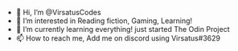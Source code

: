- 👋 Hi, I’m @VirsatusCodes
- 👀 I’m interested in Reading fiction, Gaming, Learning!
- 🌱 I’m currently learning everything! just started The Odin Project
- 📫 How to reach me, Add me on discord using Virsatus#3629

